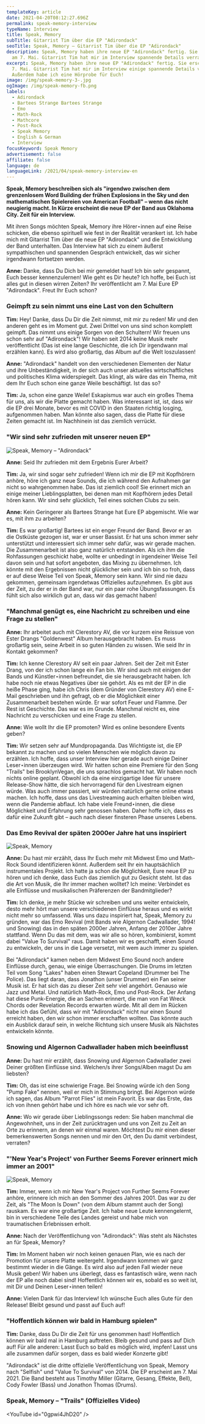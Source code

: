 ```yaml
---
templateKey: article
date: 2021-04-20T08:12:27.696Z
permalink: speak-memory-interview
typeName: Interview
title: Speak, Memory
subTitle: Gitarrist Tim über die EP "Adirondack"
seoTitle: Speak, Memory – Gitarrist Tim über die EP "Adirondack"
description: Speak, Memory haben ihre neue EP "Adirondack" fertig. Sie erscheint
  am 7. Mai. Gitarrist Tim hat mir im Interview spannende Details verraten.
excerpt: Speak, Memory haben ihre neue EP "Adirondack" fertig. Sie erscheint am
  7. Mai. Gitarrist Tim hat mir im Interview einige spannende Details verraten.
  Außerdem habe ich eine Hörprobe für Euch!
image: /img/speak-memory-3-.jpg
ogImage: /img/speak-memory-fb.png
labels:
  - Adirondack
  - Bartees Strange Bartees Strange
  - Emo
  - Math-Rock
  - Mathcore
  - Post-Rock
  - Speak Memory
  - English & German
  - Interview
focusKeyword: Speak Memory
advertisement: false
affiliate: false
language: de
languageLink: /2021/04/speak-memory-interview-en
---
```

**Speak, Memory beschreiben sich als "irgendwo zwischen dem grenzenlosem Word Building der frühen Explosions in the Sky und den mathematischen Spielereien von American Football" – wenn das nicht neugierig macht. In Kürze erscheint die neue EP der Band aus Oklahoma City. Zeit für ein Interview.**

Mit ihren Songs möchten Speak, Memory ihre Hörer⋆innen auf eine Reise schicken, die ebenso spirituell wie fest in der Realität verankert ist. Ich habe mich mit Gitarrist Tim über die neue EP "Adirondack" und die Entwicklung der Band unterhalten. Das Interview hat sich zu einem äußerst sympathischen und spannenden Gespräch entwickelt, das wir sicher irgendwann fortsetzen werden.

**Anne:** Danke, dass Du Dich bei mir gemeldet hast! Ich bin sehr gespannt, Euch besser kennenzulernen! Wie geht es Dir heute? Ich hoffe, bei Euch ist alles gut in diesen wirren Zeiten? Ihr veröffentlicht am 7. Mai Eure EP "Adirondack". Freut Ihr Euch schon?

### Geimpft zu sein nimmt uns eine Last von den Schultern

**Tim:** Hey! Danke, dass Du Dir die Zeit nimmst, mit mir zu reden! Mir und den anderen geht es im Moment gut. Zwei Drittel von uns sind schon komplett geimpft. Das nimmt uns einige Sorgen von den Schultern! Wir freuen uns schon sehr auf "Adirondack"! Wir haben seit 2014 keine Musik mehr veröffentlicht (Das ist eine lange Geschichte, die ich Dir irgendwann mal erzählen kann). Es wird also großartig, das Album auf die Welt loszulassen!

**Anne:** "Adirondack" handelt von den verschiedenen Elementen der Natur und ihre Unbeständigkeit, in der sich auch unser aktuelles wirtschaftliches und politisches Klima widerspiegelt. Das klingt, als wäre das ein Thema, mit dem Ihr Euch schon eine ganze Weile beschäftigt. Ist das so?

**Tim:** Ja, schon eine ganze Weile! Eskapismus war auch ein großes Thema für uns, als wir die Platte gemacht haben. Was interessant ist, ist, dass wir die EP drei Monate, bevor es mit COVID in den Staaten richtig losging, aufgenommen haben. Man könnte also sagen, dass die Platte für diese Zeiten gemacht ist. Im Nachhinein ist das ziemlich verrückt.

### "Wir sind sehr zufrieden mit unserer neuen EP"

![Speak, Memory – "Adirondack"](/img/speak-memory-adirondack.jpeg "Speak, Memory")

**Anne:** Seid Ihr zufrieden mit dem Ergebnis Eurer Arbeit?

**Tim:** Ja, wir sind sogar sehr zufrieden! Wenn ich mir die EP mit Kopfhörern anhöre, höre ich ganz neue Sounds, die ich während den Aufnahmen gar nicht so wahrgenommen habe. Das ist ziemlich cool! Sie erinnert mich an einige meiner Lieblingsplatten, bei denen man mit Kopfhörern jedes Detail hören kann. Wir sind sehr glücklich, Teil eines solchen Clubs zu sein.

**Anne:** Kein Geringerer als Bartees Strange hat Eure EP abgemischt. Wie war es, mit ihm zu arbeiten?

**Tim:** Es war großartig! Bartees ist ein enger Freund der Band. Bevor er an die Ostküste gezogen ist, war er unser Bassist. Er hat uns schon immer sehr unterstützt und interessiert sich immer sehr dafür, was wir gerade machen. Die Zusammenarbeit ist also ganz natürlich entstanden. Als ich ihm die Rohfassungen geschickt habe, wollte er unbedingt in irgendeiner Weise Teil davon sein und hat sofort angeboten, das Mixing zu übernehmen. Ich könnte mit den Ergebnissen nicht glücklicher sein und ich bin so froh, dass er auf diese Weise Teil von Speak, Memory sein kann. Wir sind nie dazu gekommen, gemeinsam irgendetwas Offizielles aufzunehmen. Es gibt aus der Zeit, zu der er in der Band war, nur ein paar rohe Übungsfassungen. Es fühlt sich also wirklich gut an, dass wir das gemacht haben!

### "Manchmal genügt es, eine Nachricht zu schreiben und eine Frage zu stellen"

**Anne:** Ihr arbeitet auch mit Clerestory AV, die vor kurzem eine Reissue von Ester Drangs "Goldenwest" Album herausgebracht haben. Es muss großartig sein, seine Arbeit in so guten Händen zu wissen. Wie seid Ihr in Kontakt gekommen?

**Tim:** Ich kenne Clerestory AV seit ein paar Jahren. Seit der Zeit mit Ester Drang, von der ich schon lange ein Fan bin. Wir sind auch mit einigen der Bands und Künstler⋆innen befreundet, die sie herausgebracht haben. Ich habe noch nie etwas Negatives über sie gehört. Als es mit der EP in die heiße Phase ging, habe ich Chris (dem Gründer von Clerestory AV) eine E-Mail geschrieben und ihn gefragt, ob er die Möglichkeit einer Zusammenarbeit bestehen würde. Er war sofort Feuer und Flamme. Der Rest ist Geschichte. Das war es im Grunde. Manchmal reicht es, eine Nachricht zu verschicken und eine Frage zu stellen.

**Anne:** Wie wollt Ihr die EP promoten? Wird es online besondere Events geben?

**Tim:** Wir setzen sehr auf Mundpropaganda. Das Wichtigste ist, die EP bekannt zu machen und so vielen Menschen wie möglich davon zu erzählen. Ich hoffe, dass unser Interview hier gerade auch einige Deiner Leser⋆innen überzeugen wird. Wir hatten schon eine Premiere für den Song "Trails" bei BrooklynVegan, die uns sprachlos gemacht hat. Wir haben noch nichts online geplant. Obwohl ich da eine einzigartige Idee für unsere Release-Show hätte, die sich hervorragend für den Livestream eignen würde. Was auch immer passiert, wir würden natürlich gerne online etwas machen. Ich hoffe, dass uns das Livestreaming auch erhalten bleiben wird, wenn die Pandemie abflaut. Ich habe viele Freund⋆innen, die diese Möglichkeit und Erfahrung sehr genossen haben. Daher hoffe ich, dass es dafür eine Zukunft gibt – auch nach dieser finsteren Phase unseres Lebens.

### Das Emo Revival der späten 2000er Jahre hat uns inspiriert

![Speak, Memory](/img/speak-memory-1-.jpg "Speak, Memory")

**Anne:** Du hast mir erzählt, dass Ihr Euch mehr mit Midwest Emo und Math-Rock Sound identifizieren könnt. Außerdem seit Ihr ein hauptsächlich instrumentales Projekt. Ich hatte ja schon die Möglichkeit, Eure neue EP zu hören und ich denke, dass Euch das ziemlich gut zu Gesicht steht. Ist das die Art von Musik, die Ihr immer machen wolltet? Ich meine: Verbindet es alle Einflüsse und musikalischen Präferenzen der Bandmitglieder?

**Tim:** Ich denke, je mehr Stücke wir schreiben und uns weiter entwickeln, desto mehr hört man unsere verschiedenen Einflüsse heraus und es wirkt nicht mehr so umfassend. Was uns dazu inspiriert hat, Speak, Memory zu gründen, war das Emo Revival (mit Bands wie Algernon Cadwallader, 1994! und Snowing) das in den späten 2000er Jahren, Anfang der 2010er Jahre stattfand. Wenn Du das mit dem, was wir alle so hören, kombinierst, kommt dabei "Value To Survival" raus. Damit haben wir es geschafft, einen Sound zu entwickeln, der uns in die Lage versetzt, mit wem auch immer zu spielen.

Bei "Adirondack" kamen neben dem Midwest Emo Sound noch andere Einflüsse durch, genau, wie einige Überraschungen. Die Drums im letzten Teil vom Song "Lakes" haben einen Stewart Copeland (Drummer bei The Police). Das liegt daran, dass Jonathon (unser Drummer) ein Fan seiner Musik ist. Er hat sich das zu dieser Zeit sehr viel angehört. Genauso wie Jazz und Metal. Und natürlich Math-Rock, Emo und Post-Rock. Der Anfang hat diese Punk-Energie, die an Sachen erinnert, die man von Fat Wreck Chords oder Revelation Records erwarten würde. Mit all dem im Rücken habe ich das Gefühl, dass wir mit "Adirondack" nicht nur einen Sound erreicht haben, den wir schon immer erschaffen wollten. Das könnte auch ein Ausblick darauf sein, in welche Richtung sich unsere Musik als Nächstes entwickeln könnte.

### Snowing und Algernon Cadwallader haben mich beeinflusst

**Anne:** Du hast mir erzählt, dass Snowing und Algernon Cadwallader zwei Deiner größten Einflüsse sind. Welchen/s ihrer Songs/Alben magst Du am liebsten?

**Tim:** Oh, das ist eine schwierige Frage. Bei Snowing würde ich den Song "Pump Fake" nennen, weil er mich in Stimmung bringt. Bei Algernon würde ich sagen, das Album "Parrot Flies" ist mein Favorit. Es war das Erste, das ich von ihnen gehört habe und ich höre es nach wie vor sehr oft.

**Anne:** Wo wir gerade über Lieblingssongs reden: Sie haben manchmal die Angewohnheit, uns in der Zeit zurücktragen und uns von Zeit zu Zeit an Orte zu erinnern, an denen wir einmal waren. Möchtest Du mir einen dieser bemerkenswerten Songs nennen und mir den Ort, den Du damit verbindest, verraten?

### "'New Year's Project' von Further Seems Forever erinnert mich immer an 2001"

![Speak, Memory](/img/speak-memory-5-.jpg "Speak, Memory")

**Tim:** Immer, wenn ich mir New Year's Project von Further Seems Forever anhöre, erinnere ich mich an den Sommer des Jahres 2001. Das war zu der Zeit, als "The Moon Is Down" (von dem Album stammt auch der Song) rauskam. Es war eine großartige Zeit. Ich habe neue Leute kennengelernt, bin in verschiedene Teile des Landes gereist und habe mich von traumatischen Erlebnissen erholt.

**Anne:** Nach der Veröffentlichung von "Adirondack": Was steht als Nächstes an für Speak, Memory?

**Tim:** Im Moment haben wir noch keinen genauen Plan, wie es nach der Promotion für unsere Platte weitergeht. Irgendwann kommen wir ganz bestimmt wieder in die Gänge. Es wird also auf jeden Fall wieder neue Musik geben! Wir haben uns überlegt, dass es fantastisch wäre, wenn nach der EP alle noch dabei sind! Hoffentlich können wir es, sobald es so weit ist, mit Dir und Deinen Leser⋆innen teilen!

**Anne:** Vielen Dank für das Interview! Ich wünsche Euch alles Gute für den Release! Bleibt gesund und passt auf Euch auf!

### "Hoffentlich können wir bald in Hamburg spielen"

**Tim:** Danke, dass Du Dir die Zeit für uns genommen hast! Hoffentlich können wir bald mal in Hamburg auftreten. Bleib gesund und pass auf Dich auf! Für alle anderen: Lasst Euch so bald es möglich wird, impfen! Lasst uns alle zusammen dafür sorgen, dass es bald wieder Konzerte gibt!

"Adirondack" ist die dritte offizielle Veröffentlichung von Speak, Memory nach "Selfish" und "Value To Survival" von 2014. Die EP erscheint am 7. Mai 2021. Die Band besteht aus Timothy Miller (Gitarre, Gesang, Effekte, Bell), Cody Fowler (Bass) und Jonathon Thomas (Drums).

### Speak, Memory – "Trails" (Offizielles Video)

<YouTube id="0gpwi4JhD20" />